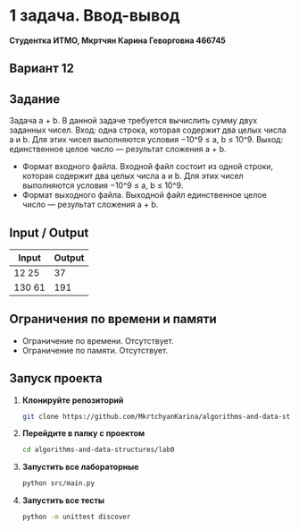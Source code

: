# 1 задача. Ввод-вывод
**Студентка ИТМО,  Мкртчян Карина Геворговна  466745**  

## Вариант 12

## Задание
Задача a + b. В данной задаче требуется вычислить сумму двух заданных
чисел. Вход: одна строка, которая содержит два целых числа a и b. Для этих
чисел выполняются условия −10^9 ≤ a, b ≤ 10^9. Выход: единственное целое
число — результат сложения a + b.

- Формат входного файла. Входной файл состоит из одной строки, которая содержит два целых числа a и b. Для этих чисел выполняются
условия −10^9 ≤ a, b ≤ 10^9.
- Формат выходного файла. Выходной файл единственное целое число — результат сложения a + b.

## Input / Output 

| Input   | Output |
|---------|--------|
| 12 25   | 37     |
| 130 61  | 191    |


## Ограничения по времени и памяти

- Ограничение по времени. Отсутствует.
- Ограничение по памяти. Отсутствует.


## Запуск проекта
1. **Клонируйте репозиторий**
   ```bash
   git clone https://github.com/MkrtchyanKarina/algorithms-and-data-structures.git
   ```
2. **Перейдите в папку с проектом**
   ```bash
   cd algorithms-and-data-structures/lab0
   ```
3. **Запустить все лабораторные**
    ```bash
   python src/main.py
   ```
4. **Запустить все тесты**
    ```bash
   python -m unittest discover
   ```